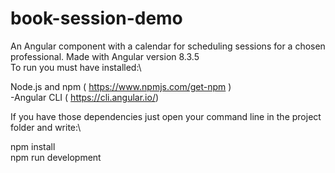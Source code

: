 # book-session-demo

An Angular component with a calendar for scheduling sessions for a chosen professional. Made with Angular version 8.3.5\
To run you must have installed:\

Node.js and npm ( https://www.npmjs.com/get-npm )\
-Angular CLI ( https://cli.angular.io/)

If you have those dependencies just open your command line in the project folder and write:\

npm install\
npm run development
